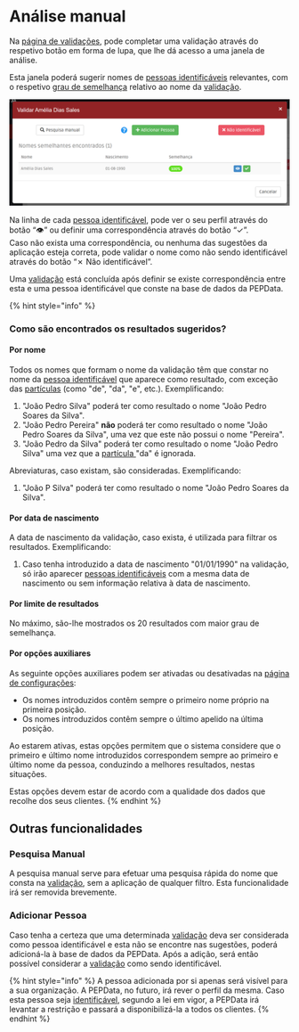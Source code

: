 # Análise manual

Na [página de validações](./), pode completar uma validação através do respetivo botão em forma de lupa, que lhe dá acesso a uma janela de análise.

Esta janela poderá sugerir nomes de [pessoas identificáveis](../../glossario/glossario-aplicacao.md#pessoa-identificavel) relevantes, com o respetivo [grau de semelhança](../../glossario/glossario-aplicacao.md#grau-de-semelhanca) relativo ao nome da [validação](../../glossario/glossario-aplicacao.md#validacao).&#x20;

![Janela de análise manual](<../../.gitbook/assets/image (10).png>)

Na linha de cada [pessoa identificável](../../glossario/glossario-aplicacao.md#pessoa-identificavel), pode ver o seu perfil através do botão “👁” ou definir uma correspondência através do botão “✓”. \
Caso não exista uma correspondência, ou nenhuma das sugestões da aplicação esteja correta, pode validar o nome como não sendo identificável através do botão “✗ Não identificável”.&#x20;

Uma [validação](../../glossario/glossario-aplicacao.md#validacao) está concluída após definir se existe correspondência entre esta e uma pessoa identificável que conste na base de dados da PEPData.

{% hint style="info" %}
### Como são encontrados os resultados sugeridos?

#### Por nome

Todos os nomes que formam o nome da validação têm que constar no nome da [pessoa identificável](../../glossario/glossario-aplicacao.md#pessoa-identificavel) que aparece como resultado, com exceção das [partículas](https://www.irn.mj.pt/IRN/sections/irn/a\_registral/registo-civil/docs-do-civil/dar-o-nome/) (como "de", "da", "e", etc.). Exemplificando:

1. "João Pedro Silva" poderá ter como resultado o nome "João Pedro Soares da Silva".
2. "João Pedro Pereira" **não** poderá ter como resultado o nome "João Pedro Soares da Silva", uma vez que este não possui o nome "Pereira".
3. "João Pedro da Silva" poderá ter como resultado o nome "João Pedro Silva" uma vez que a [partícula ](https://www.irn.mj.pt/IRN/sections/irn/a\_registral/registo-civil/docs-do-civil/dar-o-nome/)"da" é ignorada.

Abreviaturas, caso existam, são consideradas. Exemplificando:

1. "João P Silva" poderá ter como resultado o nome "João Pedro Soares da Silva".

#### Por data de nascimento

A data de nascimento da validação, caso exista, é utilizada para filtrar os resultados. Exemplificando:

1. Caso tenha introduzido a data de nascimento "01/01/1990" na validação, só irão aparecer [pessoas identificáveis](../../glossario/glossario-aplicacao.md#pessoa-identificavel) com a mesma data de nascimento ou sem informação relativa à data de nascimento.

#### Por limite de resultados

No máximo, são-lhe mostrados os 20 resultados com maior grau de semelhança.&#x20;

#### Por opções auxiliares

As seguinte opções auxiliares podem ser ativadas ou desativadas na [página de configurações](../configuracoes/):&#x20;

* Os nomes introduzidos contêm sempre o primeiro nome próprio na primeira posição.
* Os nomes introduzidos contêm sempre o último apelido na última posição.

Ao estarem ativas, estas opções permitem que o sistema considere que o primeiro e último nome introduzidos correspondem sempre ao primeiro e último nome da pessoa, conduzindo a melhores resultados, nestas situações.&#x20;

Estas opções devem estar de acordo com a qualidade dos dados que recolhe dos seus clientes. &#x20;
{% endhint %}

## Outras funcionalidades

### Pesquisa Manual

A pesquisa manual serve para efetuar uma pesquisa rápida do nome que consta na [validação](../../glossario/glossario-aplicacao.md#validacao), sem a aplicação de qualquer filtro. Esta funcionalidade irá ser removida brevemente.

### Adicionar Pessoa

Caso tenha a certeza que uma determinada [validação](../../glossario/glossario-aplicacao.md#validacao) deva ser considerada como pessoa identificável e esta não se encontre nas sugestões, poderá adicioná-la à base de dados da PEPData. Após a adição, será então possível considerar a [validação](../../glossario/glossario-aplicacao.md#validacao) como sendo identificável.

{% hint style="info" %}
A pessoa adicionada por si apenas será visível para a sua organização. A PEPData, no futuro, irá rever o perfil da mesma. Caso esta pessoa seja [identificável](../../glossario/glossario-aplicacao.md#pessoa-identificavel), segundo a lei em vigor, a PEPData irá levantar a restrição e passará a disponibilizá-la a todos os clientes.
{% endhint %}

&#x20;
